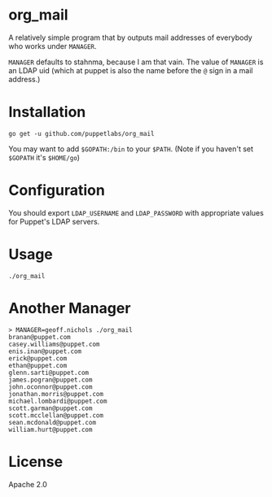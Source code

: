 # org_mail

A relatively simple program that by outputs mail addresses of everybody who
works under `MANAGER`.

`MANAGER` defaults to stahnma, because I am that vain. The value of `MANAGER`
is an LDAP uid (which at puppet is also the name before the `@` sign in a mail
address.)

# Installation

`go get -u github.com/puppetlabs/org_mail`

You may want to add `$GOPATH:/bin` to your `$PATH`. (Note if you haven't set
`$GOPATH` it's `$HOME/go`)

# Configuration

You should export `LDAP_USERNAME` and `LDAP_PASSWORD` with appropriate values
for Puppet's LDAP servers.


# Usage

`./org_mail`


# Another Manager

    > MANAGER=geoff.nichols ./org_mail
    branan@puppet.com
    casey.williams@puppet.com
    enis.inan@puppet.com
    erick@puppet.com
    ethan@puppet.com
    glenn.sarti@puppet.com
    james.pogran@puppet.com
    john.oconnor@puppet.com
    jonathan.morris@puppet.com
    michael.lombardi@puppet.com
    scott.garman@puppet.com
    scott.mcclellan@puppet.com
    sean.mcdonald@puppet.com
    william.hurt@puppet.com

# License

Apache 2.0
